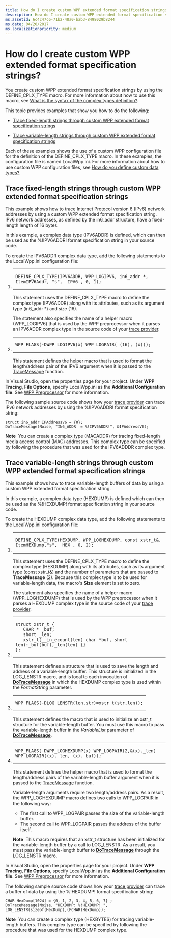 ```yaml
---
title: How do I create custom WPP extended format specification strings
description: How do I create custom WPP extended format specification strings
ms.assetid: 6c4c47c6-71b2-48a0-bab3-8498029b8244
ms.date: 04/20/2017
ms.localizationpriority: medium
---
```


# How do I create custom WPP extended format specification strings?


You create custom WPP extended format specification strings by using the DEFINE\_CPLX\_TYPE macro. For more information about how to use this macro, see [What is the syntax of the complex types definition?](what-is-the-syntax-of-the-complex-types-definition-.md).

This topic provides examples that show you how to do the following:

- [Trace fixed-length strings through custom WPP extended format specification strings](#trace-fixed-length-strings-through-custom-wpp-extended-format-specification-strings)

- [Trace variable-length strings through custom WPP extended format specification strings](#trace-variable-length-strings-through-custom-wpp-extended-format-specification-strings)

Each of these examples shows the use of a custom WPP configuration file for the definition of the DEFINE\_CPLX\_TYPE macro. In these examples, the configuration file is named LocalWpp.ini. For more information about how to use custom WPP configuration files, see [How do you define custom data types?](how-do-you-define-custom-data-types-.md).

## Trace fixed-length strings through custom WPP extended format specification strings

This example shows how to trace Internet Protocol version 6 (IPv6) network addresses by using a custom WPP extended format specification string. IPv6 network addresses, as defined by the in6\_addr structure, have a fixed-length length of 16 bytes.

In this example, a complex data type (IPV6ADDR) is defined, which can then be used as the %!IPV6ADDR! format specification string in your source code.

To create the IPV6ADDR complex data type, add the following statements to the LocalWpp.ini configuration file:

1.  <span codelanguage=""></span>
    <table>
    <colgroup>
    <col width="100%" />
    </colgroup>
    <tbody>
    <tr class="odd">
    <td align="left"><pre><code>DEFINE_CPLX_TYPE(IPV6ADDR, WPP_LOGIPV6, in6_addr *, ItemIPV6Addr, "s", _IPV6_, 0, 1);</code></pre></td>
    </tr>
    </tbody>
    </table>

    This statement uses the DEFINE\_CPLX\_TYPE macro to define the complex type (IPV6ADDR) along with its attributes, such as its argument type (in6\_addr \*) and size (16).

    The statement also specifies the name of a helper macro (WPP\_LOGIPV6) that is used by the WPP preprocessor when it parses an IPV6ADDR complex type in the source code of your [trace provider](trace-provider.md).

2.  <span codelanguage=""></span>
    <table>
    <colgroup>
    <col width="100%" />
    </colgroup>
    <tbody>
    <tr class="odd">
    <td align="left"><pre><code>WPP_FLAGS(-DWPP_LOGIPV6(x) WPP_LOGPAIR( (16), (x)));</code></pre></td>
    </tr>
    </tbody>
    </table>

    This statement defines the helper macro that is used to format the length/address pair of the IPV6 argument when it is passed to the [TraceMessage](/windows/win32/api/evntrace/nf-evntrace-tracemessage) function.

In Visual Studio, open the properties page for your project. Under **WPP Tracing**, **File Options**, specify LocalWpp.ini as the **Additional Configuration file**. See [WPP Preprocessor](wpp-preprocessor.md) for more information.

The following sample source code shows how your [trace provider](trace-provider.md) can trace IPv6 network addresses by using the %!IPV6ADDR! format specification string:

```
struct in6_addr IPAddressV6 = {0};
DoTraceMessage(Noise, "IN6_ADDR  = %!IPV6ADDR!", &IPAddressV6);
```

**Note**  You can create a complex type (MACADDR) for tracing fixed-length media access control (MAC) addresses. This complex type can be specified by following the procedure that was used for the IPV6ADDDR complex type.

 

## Trace variable-length strings through custom WPP extended format specification strings

This example shows how to trace variable-length buffers of data by using a custom WPP extended format specification string.

In this example, a complex data type (HEXDUMP) is defined which can then be used as the %!HEXDUMP! format specification string in your source code.

To create the HEXDUMP complex data type, add the following statements to the LocalWpp.ini configuration file:

1.  <span codelanguage=""></span>
    <table>
    <colgroup>
    <col width="100%" />
    </colgroup>
    <tbody>
    <tr class="odd">
    <td align="left"><pre><code>DEFINE_CPLX_TYPE(HEXDUMP, WPP_LOGHEXDUMP, const xstr_t&, ItemHEXDump,"s", _HEX_, 0, 2);</code></pre></td>
    </tr>
    </tbody>
    </table>

    This statement uses the DEFINE\_CPLX\_TYPE macro to define the complex type (HEXDUMP) along with its attributes, such as its argument type (const xstr\_t&) and the number of parameters that are passed to **TraceMessage** (2). Because this complex type is to be used for variable-length data, the macro's **Size** element is set to zero.

    The statement also specifies the name of a helper macro (WPP\_LOGHEXDUMP) that is used by the WPP preprocessor when it parses a HEXDUMP complex type in the source code of your [trace provider](trace-provider.md).

2.  <span codelanguage=""></span>
    <table>
    <colgroup>
    <col width="100%" />
    </colgroup>
    <tbody>
    <tr class="odd">
    <td align="left"><pre><code>struct xstr_t {
       CHAR * _buf;
       short _len;
       xstr_t(__in_ecount(len) char *buf, short len):_buf(buf),_len(len) {}
    };</code></pre></td>
    </tr>
    </tbody>
    </table>

    This statement defines a structure that is used to save the length and address of a variable-length buffer. This structure is initialized in the LOG\_LENSTR macro, and is local to each invocation of [**DoTraceMessage**](/previous-versions/windows/hardware/previsioning-framework/ff544918(v=vs.85)) in which the HEXDUMP complex type is used within the *FormatString* parameter.

3.  <span codelanguage=""></span>
    <table>
    <colgroup>
    <col width="100%" />
    </colgroup>
    <tbody>
    <tr class="odd">
    <td align="left"><pre><code>WPP_FLAGS(-DLOG_LENSTR(len,str)=xstr_t(str,len));</code></pre></td>
    </tr>
    </tbody>
    </table>

    This statement defines the macro that is used to initialize an xstr\_t structure for the variable-length buffer. You must use this macro to pass the variable-length buffer in the *VariableList* parameter of [**DoTraceMessage**](/previous-versions/windows/hardware/previsioning-framework/ff544918(v=vs.85)).

4.  <span codelanguage=""></span>
    <table>
    <colgroup>
    <col width="100%" />
    </colgroup>
    <tbody>
    <tr class="odd">
    <td align="left"><pre><code>WPP_FLAGS(-DWPP_LOGHEXDUMP(x) WPP_LOGPAIR(2,&(x)._len) WPP_LOGPAIR((x)._len, (x)._buf));</code></pre></td>
    </tr>
    </tbody>
    </table>

    This statement defines the helper macro that is used to format the length/address pairs of the variable-length buffer argument when it is passed to the [TraceMessage](/windows/win32/api/evntrace/nf-evntrace-tracemessage) function.

    Variable-length arguments require two length/address pairs. As a result, the WPP\_LOGHEXDUMP macro defines two calls to WPP\_LOGPAIR in the following way:

    -   The first call to WPP\_LOGPAIR passes the size of the variable-length buffer.
    -   The second call to WPP\_LOGPAIR passes the address of the buffer itself.

    **Note**  This macro requires that an xstr\_t structure has been initialized for the variable-length buffer by a call to LOG\_LENSTR. As a result, you must pass the variable-length buffer to [**DoTraceMessage**](/previous-versions/windows/hardware/previsioning-framework/ff544918(v=vs.85)) through the LOG\_LENSTR macro.

     

In Visual Studio, open the properties page for your project. Under **WPP Tracing**, **File Options**, specify LocalWpp.ini as the **Additional Configuration file**. See [WPP Preprocessor](wpp-preprocessor.md) for more information.

The following sample source code shows how your [trace provider](trace-provider.md) can trace a buffer of data by using the %!HEXDUMP! format specification string:

```
CHAR HexDump[1024] = {0, 1, 2, 3, 4, 5, 6, 7} ;
DoTraceMessage(Noise, "HEXDUMP: %!HEXDUMP! ", LOG_LENSTR(sizeof(HexDump),(PCHAR)HexDump));
```

**Note**  You can create a complex type (HEXBYTES) for tracing variable-length buffers. This complex type can be specified by following the procedure that was used for the HEXDUMP complex type. 